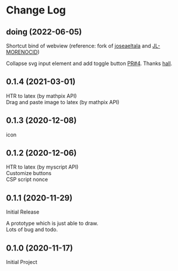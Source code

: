 # Change Log

## doing (2022-06-05)

Shortcut bind of webview (reference: fork of [joseaeltala](https://github.com/joseaeltala/vscode-markdown-draw/commit/b24a96ac7710a7177461bf7056152c79a81bd97d) and [JL-MORENOCID](https://github.com/zhaouv/vscode-markdown-draw/compare/master...JL-MORENOCID:master))

Collapse svg input element and add toggle button [PR#4](https://github.com/zhaouv/vscode-markdown-draw/pull/4). Thanks [hall](https://github.com/hall).



## 0.1.4 (2021-03-01)

HTR to latex (by mathpix API)  
Drag and paste image to latex (by mathpix API)  

## 0.1.3 (2020-12-08)

icon

## 0.1.2 (2020-12-06)

HTR to latex (by myscript API)  
Customize buttons  
CSP script nonce

## 0.1.1 (2020-11-29)

Initial Release

A prototype which is just able to draw.  
Lots of bug and todo.

## 0.1.0 (2020-11-17)

Initial Project